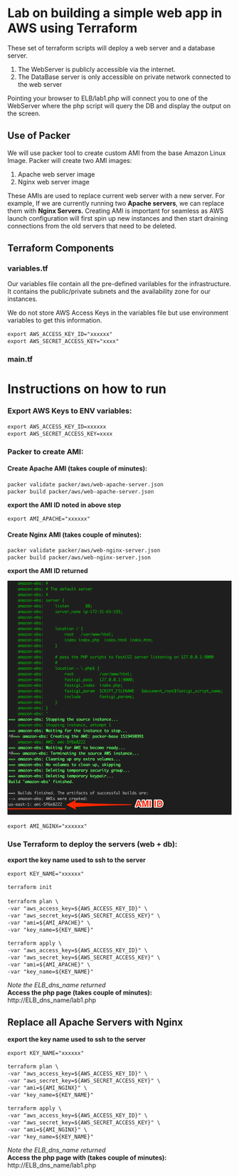 # Lab on building a simple web app in AWS using Terraform

These set of terraform scripts will deploy a web server and a database server.
1. The WebServer is publicly accessible via the internet.
2. The DataBase server is only accessible on private network connected to the web server

Pointing your browser to ELB/lab1.php will connect you to one of the WebServer where the php script will query the DB and display the output on the screen.

## Use of Packer

We will use packer tool to create custom AMI from the base Amazon Linux Image.
Packer will create two AMI images:
1. Apache web server image
2. Nginx web server image

These AMIs are used to replace current web server with a new server.
For example, If we are currently running two **Apache servers**, we can replace them with **Nginx Servers.** 
Creating AMI is important for seamless as AWS launch configuration will first spin up new instances and then start draining connections from the old servers that need to be deleted.

## Terraform Components

### variables.tf

Our variables file contain all the pre-defined varilables for the infrastructure. It contains the public/private subnets and the availability zone for our instances. 

We do not store AWS Access Keys in the variables file but use environment variables to get this information.

```
export AWS_ACCESS_KEY_ID="xxxxxx"
export AWS_SECRET_ACCESS_KEY="xxxx"
```

### main.tf


# Instructions on how to run

### Export AWS Keys to ENV variables:
```
export AWS_ACCESS_KEY_ID=xxxxxx
export AWS_SECRET_ACCESS_KEY=xxxx
```
### Packer to create AMI:

#### Create Apache AMI **(takes couple of minutes):**
```
packer validate packer/aws/web-apache-server.json
packer build packer/aws/web-apache-server.json
```

**export the AMI ID noted in above step**
```
export AMI_APACHE="xxxxxx"
```

#### Create Nginx AMI **(takes couple of minutes):**
```
packer validate packer/aws/web-nginx-server.json
packer build packer/aws/web-nginx-server.json 
```
**export the AMI ID returned**  

![AMI ID](documentation/packer_ami_id.png)

```
export AMI_NGINX="xxxxxx"
```

### Use Terraform to deploy the servers (web + db):
**export the key name used to ssh to the server**
```
export KEY_NAME="xxxxxx"
```

```
terraform init

terraform plan \
-var "aws_access_key=${AWS_ACCESS_KEY_ID}" \
-var "aws_secret_key=${AWS_SECRET_ACCESS_KEY}" \
-var "ami=${AMI_APACHE}" \
-var "key_name=${KEY_NAME}"
```
```
terraform apply \
-var "aws_access_key=${AWS_ACCESS_KEY_ID}" \
-var "aws_secret_key=${AWS_SECRET_ACCESS_KEY}" \
-var "ami=${AMI_APACHE}" \
-var "key_name=${KEY_NAME}"
```
*Note the ELB_dns_name returned*  
**Access the php page (takes couple of minutes):**  
    http://ELB_dns_name/lab1.php

## Replace all Apache Servers with Nginx
**export the key name used to ssh to the server**
```
export KEY_NAME="xxxxxx"
```

```
terraform plan \
-var "aws_access_key=${AWS_ACCESS_KEY_ID}" \
-var "aws_secret_key=${AWS_SECRET_ACCESS_KEY}" \
-var "ami=${AMI_NGINX}" \
-var "key_name=${KEY_NAME}"
```
```
terraform apply \
-var "aws_access_key=${AWS_ACCESS_KEY_ID}" \
-var "aws_secret_key=${AWS_SECRET_ACCESS_KEY}" \
-var "ami=${AMI_NGINX}" \
-var "key_name=${KEY_NAME}"
```
*Note the ELB_dns_name returned*  
**Access the php page with (takes couple of minutes):**  
    http://ELB_dns_name/lab1.php
